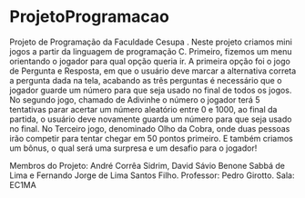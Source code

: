 # ProjetoProgramacao

Projeto de Programação da Faculdade Cesupa . Neste projeto criamos mini jogos a partir da linguagem de programação C. Primeiro, fizemos um menu orientando o jogador para qual opção queria ir. A primeira opção foi o jogo de Pergunta e Resposta, em que o usuário deve marcar a alternativa correta a pergunta dada na tela, acabando as três perguntas é necessário que o jogador guarde um número para que seja usado no final de todos os jogos. No segundo jogo, chamado de Adivinhe o número o jogador terá 5 tentativas parar acertar um número aleatório entre 0 e 1000, ao final da partida, o usuário deve novamente guarda um número para que seja usado no final. No Terceiro jogo, denominado Olho da Cobra, onde duas pessoas irão competir para tentar chegar em 50 pontos primeiro.
E também criamos um bônus, o qual será uma surpresa e um desafio para o jogador! 

Membros do Projeto: André Corrêa Sidrim,  David Sávio Benone Sabbá de Lima e Fernando Jorge de Lima Santos Filho. 
Professor: Pedro Girotto. Sala: EC1MA
